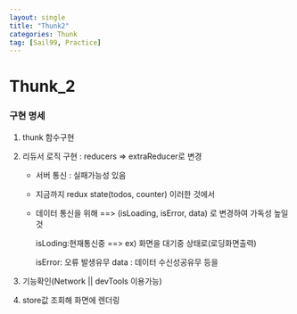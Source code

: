 ```yaml
---
layout: single
title: "Thunk2"
categories: Thunk
tag: [Sail99, Practice]
---
```


# Thunk_2

### 구현 명세

1. thunk 함수구현

2. 리듀서 로직 구현 : reducers => extraReducer로 변경

   - 서버 통신 : 실패가능성 있음

   - 지금까지  redux state(todos, counter) 이러한 것에서 

   - 데이터 통신을 위해 ==> (isLoading, isError, data) 로 변경하여 가독성 높일 것

     isLoding:현재통신중 ==> ex) 화면을 대기중 상태로(로딩화면출력) 

      isError: 오류 발생유무 
      data : 데이터 수신성공유무 등을

3. 기능확인(Network  ||  devTools 이용가능)

4. store값 조회해 화면에 렌더링
